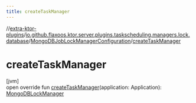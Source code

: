 ```yaml
---
title: createTaskManager
---
```

//[extra-ktor-plugins](../../../index.md)/[io.github.flaxoos.ktor.server.plugins.taskscheduling.managers.lock.database](../index.md)/[MongoDBJobLockManagerConfiguration](index.md)/[createTaskManager](create-task-manager.md)



# createTaskManager



[jvm]\
open override fun [createTaskManager](create-task-manager.md)(application: Application): [MongoDBLockManager](../-mongo-d-b-lock-manager/index.md)




